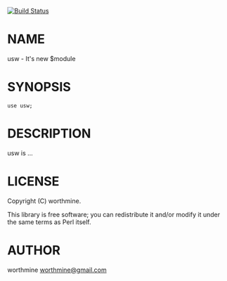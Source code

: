 [![Build Status](https://travis-ci.com/worthmine/usw.svg?branch=master)](https://travis-ci.com/worthmine/usw)
# NAME

usw - It's new $module

# SYNOPSIS

    use usw;

# DESCRIPTION

usw is ...

# LICENSE

Copyright (C) worthmine.

This library is free software; you can redistribute it and/or modify
it under the same terms as Perl itself.

# AUTHOR

worthmine <worthmine@gmail.com>
